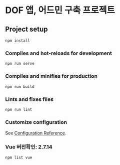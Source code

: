 # DOF 앱, 어드민 구축 프로젝트

## Project setup
```
npm install
```

### Compiles and hot-reloads for development
```
npm run serve
```

### Compiles and minifies for production
```
npm run build
```

### Lints and fixes files
```
npm run lint
```

### Customize configuration
See [Configuration Reference](https://cli.vuejs.org/config/).


### Vue 버전확인: 2.7.14
```
npm list vue
